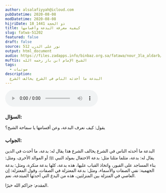 ```yaml
---
author: alsalafiyyah@icloud.com
pubDatetime: 2020-08-08
modDatetime: 2020-08-08
hijriDate: 18 ذو الحجة 1441
title: كيفية معرفة البدعة وأقسامها
slug: fatwa-51202
featured: false
draft: false
source: نور على الدرب 512
output: html_document
audio: https://files.zadapps.info/binbaz.org.sa/fatawa/nour_3la_aldarb/nour_512/51202.mp3
muftis: الشيخ الإمام ابن باز رحمه الله
tags:
  - صوتيات
description:
  البدعة ما أحدثه الناس في الشرع يخالف الشرع
---
```


<audio controls>
 <source src="https://files.zadapps.info/binbaz.org.sa/fatawa/nour_3la_aldarb/nour_512/51202.mp3" type="audio/mpeg"/>
 <p>لا يدعم متصفحك عنصر الصوت</p>
</audio>

### السؤال:
يقول: كيف نعرف البدعة، وعن أقسامها يا سماحة الشيخ؟ 

### الجواب:
البدعة ما أحدثه الناس في الشرع يخالف الشرع هذا يقال له: بدعة، ما أحدث في الدين يقال له: بدعة، مثلما مثلنا مثل: بدعة الاحتفال بمولد النبي ﷺ أو الموالد الأخرى، ومثل: بناء المساجد على القبور، واتخاذ القباب عليها، هذه بدعة، كلها بدعة منكرة، ومثل: بدعة الجهمية: نفي الصفات والأسماء، ومثل: بدعة المعتزلة في الصفات، وقول المعتزلة: إن العاصي في المنزلة بين المنزلتين، هذه من البدع التي أحدثها المبتدعة، نعم. 

المقدم: جزاكم الله خيرًا. 
